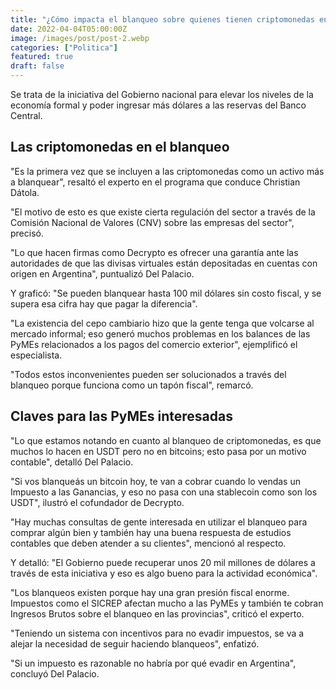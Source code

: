 ```yaml
---
title: "¿Cómo impacta el blanqueo sobre quienes tienen criptomonedas en Argentina?"
date: 2022-04-04T05:00:00Z
image: /images/post/post-2.webp
categories: ["Politica"]
featured: true
draft: false
---
```


Se trata de la iniciativa del Gobierno nacional para elevar los niveles de la economía formal y poder ingresar más dólares a las reservas del Banco Central.

## Las criptomonedas en el blanqueo
"Es la primera vez que se incluyen a las criptomonedas como un activo más a blanquear", resaltó el experto en el programa que conduce Christian Dátola.

"El motivo de esto es que existe cierta regulación del sector a través de la Comisión Nacional de Valores (CNV) sobre las empresas del sector", precisó.

"Lo que hacen firmas como Decrypto es ofrecer una garantía ante las autoridades de que las divisas virtuales están depositadas en cuentas con origen en Argentina", puntualizó Del Palacio.

Y graficó: "Se pueden blanquear hasta 100 mil dólares sin costo fiscal, y se supera esa cifra hay que pagar la diferencia".

"La existencia del cepo cambiario hizo que la gente tenga que volcarse al mercado informal; eso generó muchos problemas en los balances de las PyMEs relacionados a los pagos del comercio exterior", ejemplificó el especialista.

"Todos estos inconvenientes pueden ser solucionados a través del blanqueo porque funciona como un tapón fiscal", remarcó.

## Claves para las PyMEs interesadas
"Lo que estamos notando en cuanto al blanqueo de criptomonedas, es que muchos lo hacen en USDT pero no en bitcoins; esto pasa por un motivo contable", detalló Del Palacio.

"Si vos blanqueás un bitcoin hoy, te van a cobrar cuando lo vendas un Impuesto a las Ganancias, y eso no pasa con una stablecoin como son los USDT", ilustró el cofundador de Decrypto.

"Hay muchas consultas de gente interesada en utilizar el blanqueo para comprar algún bien y también hay una buena respuesta de estudios contables que deben atender a su clientes", mencionó al respecto.

Y detalló: "El Gobierno puede recuperar unos 20 mil millones de dólares a través de esta iniciativa y eso es algo bueno para la actividad económica".

"Los blanqueos existen porque hay una gran presión fiscal enorme. Impuestos como el SICREP afectan mucho a las PyMEs y también te cobran Ingresos Brutos sobre el blanqueo en las provincias", criticó el experto.

"Teniendo un sistema con incentivos para no evadir impuestos, se va a alejar la necesidad de seguir haciendo blanqueos", enfatizó.

"Si un impuesto es razonable no habría por qué evadir en Argentina", concluyó Del Palacio.

